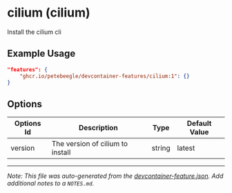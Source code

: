 
# cilium (cilium)

Install the cilium cli

## Example Usage

```json
"features": {
    "ghcr.io/petebeegle/devcontainer-features/cilium:1": {}
}
```

## Options

| Options Id | Description | Type | Default Value |
|-----|-----|-----|-----|
| version | The version of cilium to install | string | latest |



---

_Note: This file was auto-generated from the [devcontainer-feature.json](https://github.com/petebeegle/devcontainer-features/blob/main/src/cilium/devcontainer-feature.json).  Add additional notes to a `NOTES.md`._
